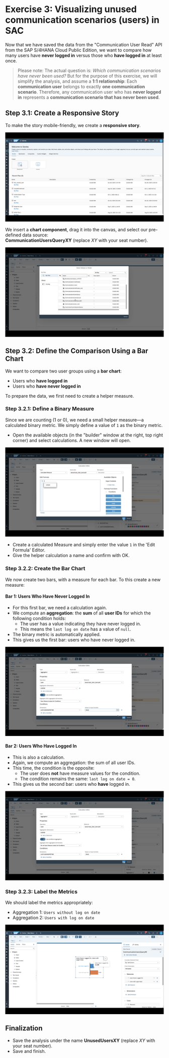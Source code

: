 # Exercise 3: Visualizing unused communication scenarios (users) in SAC

Now that we have saved the data from the "Communication User Read" API from the SAP S/4HANA Cloud Public Edition, we want to compare how many users have **never logged in** versus those who **have logged in** at least once.

>Please note: The actual question is: _Which communication scenarios have never been used?_ But for the purpose of this exercise, we will simplify the analysis, and assume a **1:1 relationship**: Each **communication user** belongs to exactly **one communication scenario**.   Therefore, any communication user who has **never logged in** represents a **communication scenario that has never been used**.

## Step 3.1: Create a Responsive Story

To make the story mobile-friendly, we create a **responsive story**.

![Alt text](images/create_story.png)

We insert a **chart component**, drag it into the canvas, and select our pre-defined data source:  
**CommunicationUsersQueryXY** (replace *XY* with your seat number).

![Alt text](images/select_dataset.png)

## Step 3.2: Define the Comparison Using a Bar Chart

We want to compare two user groups using a **bar chart**:

- Users who **have logged in**
- Users who **have never logged in**

To prepare the data, we first need to create a helper measure.

### Step 3.2.1: Define a Binary Measure

Since we are counting (1 or 0), we need a small helper measure—a calculated binary metric. We simply define a value of `1` as the binary metric.

- Open the available objects (in the "builder" window at the right, top right corner) and select calculations. A new window will open.

![Alt text](images/helper_measure.png)

- Create a calculated Measure and simply enter the value `1` in the 'Edit Formula' Editor.
- Give the helper calculation a name and confirm with OK.

### Step 3.2.2: Create the Bar Chart

We now create two bars, with a measure for each bar. To this create a new measure:

#### Bar 1: Users Who Have Never Logged In

- For this first bar, we need a calculation again.
- We compute an **aggregation**: the **sum** of all **user IDs** for which the following condition holds:
  - The user has a value indicating they have never logged in.
  - This means the `last log on date` has a value of `null`.
- The binary metric is automatically applied.
- This gives us the first bar: users who have never logged in.

![Alt text](images/never_loggedon_users.png) 

#### Bar 2: Users Who Have Logged In

- This is also a calculation.
- Again, we compute an aggregation: the sum of all user IDs.
- This time, the condition is the opposite:
  - The user does **not** have measure values for the condition.
  - The condition remains the same: `last log on date = 0`.
- This gives us the second bar: users who **have** logged in.

![Alt text](images/loggedon_users.png)

### Step 3.2.3: Label the Metrics

We should label the metrics appropriately:

- Aggregation 1: `Users without log on date`
- Aggregation 2: `Users with log on date`

![Alt text](images/save_story.png)

## Finalization

- Save the analysis under the name **UnusedUsersXY** (replace *XY* with your seat number).
- Save and finish.
